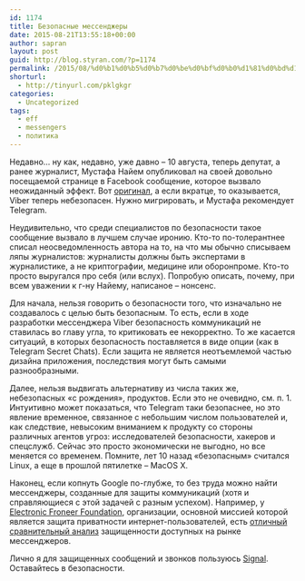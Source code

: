 ```yaml
---
id: 1174
title: Безопасные меccенджеры
date: 2015-08-21T13:55:18+00:00
author: sapran
layout: post
guid: http://blog.styran.com/?p=1174
permalink: /2015/08/%d0%b1%d0%b5%d0%b7%d0%be%d0%bf%d0%b0%d1%81%d0%bd%d1%8b%d0%b5-%d0%bc%d0%b5%d1%81c%d0%b5%d0%bd%d0%b4%d0%b6%d0%b5%d1%80%d1%8b/
shorturl:
  - http://tinyurl.com/pklgkgr
categories:
  - Uncategorized
tags:
  - eff
  - messengers
  - политика
---
```

Недавно&#8230; ну как, недавно, уже давно – 10 августа, теперь депутат, а ранее журналист, Мустафа Найем опубликовал на своей довольно посещаемой странице в Facebook сообщение, которое вызвало неожиданный эффект. Вот <a href="https://www.facebook.com/Mustafanayyem/posts/10205039488972955?pnref=story" target="_blank">оригинал</a>, а если вкратце, то оказывается, Viber теперь небезопасен. Нужно мигрировать, и Мустафа рекомендует Telegram.

Неудивительно, что среди специалистов по безопасности такое сообщение вызвало в лучшем случае иронию. Кто-то по-толерантнее списал неосведомленность автора на то, на что мы обычно списываем ляпы журналистов: журналисты должны быть экспертами в журналистике, а не криптографии, медицине или оборонпроме. Кто-то просто выругался про себя (или вслух). Попробую описать, почему, при всем уважении к г-ну Найему, написаное – нонсенс.

Для начала, нельзя говорить о безопасности того, что изначально не создавалось с целью быть безопасным. То есть, если в ходе разработки мессенджера Viber безопасность коммуникаций не ставилась во главу угла, то критиковать ее некорректно. То же касается ситуаций, в которых безопасность поставляется в виде опции (как в Telegram Secret Chats). Если защита не является неотъемлемой частью дизайна приложения, последствия могут быть самыми разнообразными.

Далее, нельзя выдвигать альтернативу из числа таких же, небезопасных &#171;с рождения&#187;, продуктов. Если это не очевидно, см. п. 1. Интуитивно может показаться, что Telegram таки безопаснее, но это явление временное, связанное с небольшим числом пользователей и, как следствие, невысоким вниманием к продукту со стороны различных агентов угроз: исследователей безопасности, хакеров и спецслужб. Сейчас это просто экономически не выгодно, но все меняется со временем. Помните, лет 10 назад &#171;безопасным&#187; считался Linux, а еще в прошлой пятилетке – MacOS X.

Наконец, если копнуть Google по-глубже, то без труда можно найти мессенджеры, созданные для защиты коммуникаций (хотя и справляющиеся с этой задачей с разным успехом). Например, у <a href="http://eff.org" target="_blank">Electronic Froneer Foundation</a>, организации, основной миссией которой является защита приватности интернет-пользователей, есть <a href="https://www.eff.org/secure-messaging-scorecard" target="_blank">отличный сравнительный анализ</a> защищенности доступных на рынке мессенджеров.

Лично я для защищенных сообщений и звонков пользуюсь <a href="https://whispersystems.org/blog/signal/" target="_blank">Signal</a>. Оставайтесь в безопасности.
